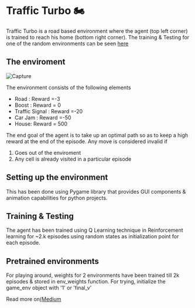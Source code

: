 # Traffic Turbo 🏍️

Traffic Turbo is a road based environment where the agent (top left corner) is trained to reach his home (bottom right corner). The training & Testing for one of the random environments can be seen [here](https://www.youtube.com/watch?v=TfjtjKFSpmE)




## The enviroment
![Capture](https://user-images.githubusercontent.com/31255225/154457530-fd36e042-6f3f-434a-84f4-f2f0374e7800.JPG)


The environment consists of the following elements

- Road :                 Reward =-3
- Boost :                Reward = 0
- Traffic Signal :       Reward =-20
- Car Jam :              Reward =-50
- House:                 Reward = 500

The end goal of the agent is to take up an optimal path so as to keep a high reward at the end of the episode. Any move is considered invalid if

1. Goes out of the enviroment
2. Any cell is already visited in a particular episode

## Setting up the environment

This has been done using Pygame library that provides GUI components & animation capabilities for python projects. 

## Training & Testing

The agent has been trained using Q Learning technique in Reinforcement learning for ~2.k episodes using random states as initialization point for each episode. 

## Pretrained environments

For playing around, weights for 2 environments have been trained till 2k episodes & stored in env_weights function. For trying, initialize the game_env object with '1' or 'final_v'

Read more on[(Medium](https://medium.com/data-science-in-your-pocket/game-development-using-pygame-reinforcement-learning-with-example-f5b78c768610)


